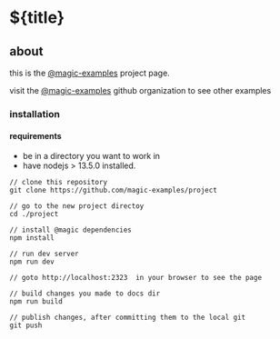 <Hero state></Hero>

<div>

# ${title}

## about

this is the
[@magic-examples](https://magic-examples.github.io)
project page.

visit the [@magic-examples](https://github.com/magic-examples)
github organization to see other examples

### installation

#### requirements

* be in a directory you want to work in
* have nodejs > 13.5.0 installed.

```
// clone this repository
git clone https://github.com/magic-examples/project

// go to the new project directoy
cd ./project

// install @magic dependencies
npm install

// run dev server
npm run dev

// goto http://localhost:2323  in your browser to see the page

// build changes you made to docs dir
npm run build

// publish changes, after committing them to the local git
git push

```
</div>
